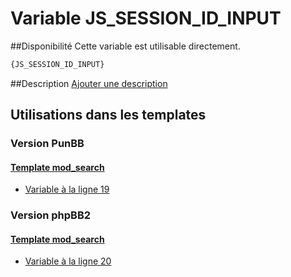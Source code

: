 # Variable JS_SESSION_ID_INPUT

##Disponibilité
Cette variable est utilisable directement.

```html
{JS_SESSION_ID_INPUT}
```

##Description
[Ajouter une description](https://fa-tvars.appspot.com/var/JS_SESSION_ID_INPUT)

## Utilisations dans les templates

### Version PunBB

#### [Template mod_search](punbb/mod_search.md#readme)
* [Variable &agrave; la ligne 19](../punbb/mod_search.tpl#L19)

### Version phpBB2

#### [Template mod_search](subsilver/mod_search.md#readme)
* [Variable &agrave; la ligne 20](../subsilver/mod_search.tpl#L20)